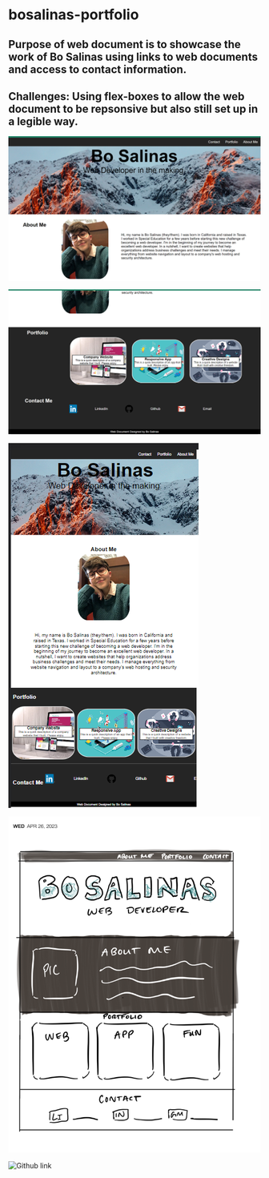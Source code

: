 # bosalinas-portfolio

## Purpose of web document is to showcase the work of Bo Salinas using links to web documents and access to contact information.

## Challenges: Using flex-boxes to allow the web document to be repsonsive but also still set up in a legible way.

![Final Version of web document for screen larger than 1347px](./Assests/Images/bosalinas-portfolio-scrnshot.png) 

![Final Version of web document PART 2 for screen larger than 1347px](./Assests/Images/bosalinas-portfolio-scrnshot2.png) 

![Final Version of web document small screen](./Assests/Images/bosalinas-portfolio-scrnshot3.png)

![Concept Art](/Assests/Images/concept-art-portfolio.png)

![Github link]()